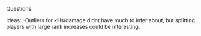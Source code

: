 Questions:

Ideas:
    -Outliers for kills/damage didnt have much to infer about, but splitting players with large rank increases could be interesting. 